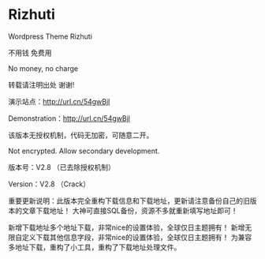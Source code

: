 # Rizhuti

Wordpress Theme Rizhuti

不用钱 免费用

No money, no charge


转载请注明出处 谢谢!



演示站点：http://url.cn/54gwBjl

Demonstration：http://url.cn/54gwBjl



该版本无授权机制，代码无加密，可随意二开。

Not encrypted. Allow secondary development.


版本号：V2.8 （已去除授权机制）

Version：V2.8  （Crack）


重要更新说明：此版本完全重构下载信息和下载地址，更新请注意备份自己的旧版本的文章下载地址！
大神可直接SQL备份，资源不多就重新填写地址即可！

新增下载地址多个地址下载，非常nice的设置体验，全球仅日主题拥有！
新增无限自定义下载其他信息字段，非常nice的设置体验，全球仅日主题拥有！
为兼容多地址下载，重构了小工具，重构了下载地址处理文件。
